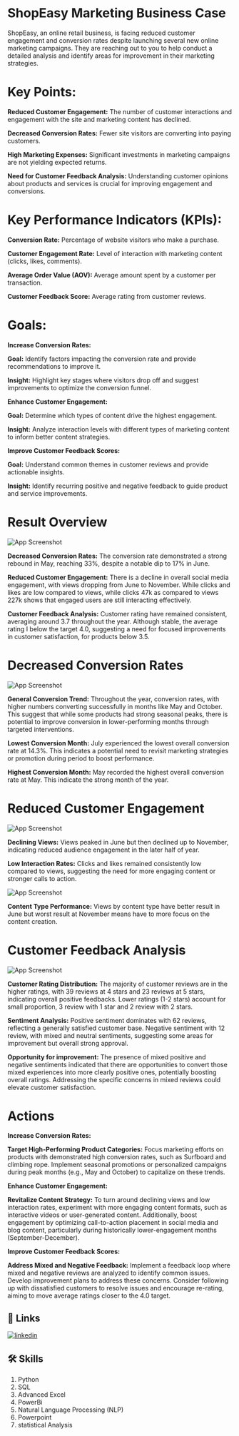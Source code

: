 
#   ShopEasy Marketing Business Case

ShopEasy, an online retail business, is facing reduced customer engagement and conversion rates despite launching several new online marketing campaigns. They are reaching out to you to help conduct a detailed analysis and identify areas for improvement in their marketing strategies.

# Key Points:
**Reduced Customer Engagement:** The number of customer interactions and engagement with the site and marketing content has declined.

**Decreased Conversion Rates:** Fewer site visitors are converting into paying customers.

**High Marketing Expenses:** Significant investments in marketing campaigns are not yielding expected returns.

**Need for Customer Feedback Analysis:** Understanding customer opinions about products and services is crucial for improving engagement and conversions.

# Key Performance Indicators (KPIs):
**Conversion Rate:** Percentage of website visitors who make a purchase.

**Customer Engagement Rate:** Level of interaction with marketing content (clicks, likes, comments).

**Average Order Value (AOV):** Average amount spent by a customer per transaction.

**Customer Feedback Score:** Average rating from customer reviews.

# Goals:
**Increase Conversion Rates:**

**Goal:** Identify factors impacting the conversion rate and provide recommendations to improve it.

**Insight:** Highlight key stages where visitors drop off and suggest improvements to optimize the conversion funnel.

**Enhance Customer Engagement:**

**Goal:** Determine which types of content drive the highest engagement. 

**Insight:** Analyze interaction levels with different types of marketing content to inform better content strategies.

**Improve Customer Feedback Scores:**

**Goal:** Understand common themes in customer reviews and provide actionable insights.

**Insight:** Identify recurring positive and negative feedback to guide product and service improvements.

# Result Overview



![App Screenshot](https://github.com/souhacks/Marketing_Buisness_Case/blob/main/overview_result.png?raw=true)


**Decreased Conversion Rates:** The conversion rate demonstrated a strong rebound in May, reaching 33%, despite a notable dip to 17% in June.

**Reduced Customer Engagement:**
There is a decline in overall social media engagement, with views dropping from June to November.
While clicks and likes are low compared to views, while clicks 47k as compared to views 227k shows that engaged users are still interacting effectively.

**Customer Feedback Analysis:**
Customer rating have remained consistent, averaging around 3.7 throughout the year.
Although stable, the average rating I below the target 4.0, suggesting a need for focused improvements in customer satisfaction, for products below 3.5.

# Decreased Conversion Rates
![App Screenshot](https://github.com/souhacks/Marketing_Buisness_Case/blob/main/decreased_conversion.png?raw=true)

**General Conversion Trend:**
Throughout the year, conversion rates, with higher numbers converting successfully in months like May and October. This suggest that while some products had strong seasonal peaks, there is potential to improve conversion in lower-performing months through targeted interventions.

**Lowest Conversion Month:**
July experienced the lowest overall conversion rate at 14.3%. This indicates a potential need to revisit marketing strategies or promotion during period to boost performance.

**Highest Conversion Month:**
May recorded the highest overall conversion rate at May. This indicate the strong month of the year.

# Reduced Customer Engagement

![App Screenshot](https://github.com/souhacks/Marketing_Buisness_Case/blob/main/reduced_customer_enagagement01.png?raw=true)

**Declining Views:**
Views peaked in June but then declined up to November, indicating reduced audience engagement in the later half of year.

**Low Interaction Rates:**
Clicks and likes remained consistently low compared to views, suggesting the need for more engaging content or stronger calls to action.

![App Screenshot](https://github.com/souhacks/Marketing_Buisness_Case/blob/main/reduced_customer_enagagement02.png?raw=true)

**Content Type Performance:**
Views by content type have better result in June but worst result at November means have to more focus on the content creation.

# Customer Feedback Analysis
![App Screenshot](https://github.com/souhacks/Marketing_Buisness_Case/blob/main/customer_feedback_analysis.png?raw=true)

**Customer Rating Distribution:**
The majority of customer reviews are in the higher ratings, with 39 reviews at 4 stars and 23 reviews at 5 stars, indicating overall positive feedbacks. Lower ratings (1-2 stars) account for small proportion, 3 review with 1 star and 2 review with 2 stars.

**Sentiment Analysis:**
Positive sentiment dominates with 62 reviews, reflecting a generally satisfied customer base. Negative sentiment with 12 review, with mixed and neutral sentiments, suggesting some areas for improvement but overall strong approval.

**Opportunity for improvement:**
The presence of mixed positive and negative sentiments indicated that there are opportunities to convert those mixed experiences into more clearly positive ones, potentially boosting overall ratings. Addressing the specific concerns in mixed reviews could elevate customer satisfaction.

# Actions

**Increase Conversion Rates:**

**Target High-Performing Product Categories:** Focus marketing efforts on products with demonstrated high conversion rates, such as Surfboard and climbing rope. Implement seasonal promotions or personalized campaigns during peak months (e.g., May and October) to capitalize on these trends.

**Enhance Customer Engagement:**

**Revitalize Content Strategy:** To turn around declining views and low interaction rates, experiment with more engaging content formats, such as interactive videos or user-generated content. Additionally, boost engagement by optimizing call-to-action placement in social media and blog content, particularly during historically lower-engagement months (September-December).

**Improve Customer Feedback Scores:**

**Address Mixed and Negative Feedback:** Implement a feedback loop where mixed and negative reviews are analyzed to identify common issues. Develop improvement plans to address these concerns. Consider following up with dissatisfied customers to resolve issues and encourage re-rating, aiming to move average ratings closer to the 4.0 target.


## 🔗 Links

[![linkedin](https://img.shields.io/badge/linkedin-0A66C2?style=for-the-badge&logo=linkedin&logoColor=white)](https://www.linkedin.com/in/sourav-verma-bbb65b1a5/)



## 🛠 Skills
1. Python
2. SQL
3. Advanced Excel
4. PowerBi
5. Natural Language Processing (NLP)
6. Powerpoint
7. statistical Analysis



